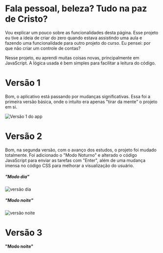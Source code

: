 


<h1><strong >Fala pessoal, beleza? Tudo na paz de Cristo?</strong></h1>

Vou explicar um pouco sobre as funcionalidades desta página. Esse projeto eu tive a ideia de criar do zero quando estava assistindo uma aula e fazendo uma funcionalidade para outro projeto do curso. Eu pensei: por que não criar um controle de contas?

Nesse projeto, eu aprendi muitas coisas novas, principalmente em JavaScript. A lógica usada é bem simples para facilitar a leitura do código.

<h1><strong >Versão 1</strong></h1>
Bom, o aplicativo está passando por mudanças significativas. Essa foi a primeira versão básica, onde o intuito era apenas "tirar da mente" o projeto em si.

![Versão 1 do app](https://github.com/DaviBarretto/ControleDeContas/assets/144945784/ec97cc7c-0161-465f-9440-af3ebd9a26a9)

<h1><strong >Versão 2</strong></h1>

Bom, na segunda versão, com o avanço dos estudos, o projeto foi mudado totalmente. Foi adicionado o "Modo Noturno" e alterado o código JavaScript para enviar as tarefas com "Enter", além de uma mudança imensa no código CSS para melhorar a visualização do usuário.

<h5><strong > "Modo dia"</strong></h5>

![versão dia](https://github.com/DaviBarretto/ControleDeContas/assets/144945784/0664c4cf-38ae-4a5b-bed2-28648eb36291)

<h5><strong > "Modo noite"</strong></h5>


![versão noite](https://github.com/DaviBarretto/ControleDeContas/assets/144945784/930d4edf-994b-4db8-ae07-715a36727472)


<h1><strong >Versão 3 </strong></h1>

<strong > "Modo noite"</strong>
